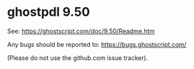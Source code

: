 # ghostpdl 9.50

See:
https://ghostscript.com/doc/9.50/Readme.htm

Any bugs should be reported to:
https://bugs.ghostscript.com/

(Please do not use the github.com issue tracker).
